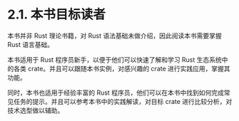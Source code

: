 # 2.1. 本书目标读者

本书并非 Rust 理论书籍，对 Rust 语法基础未做介绍，因此阅读本书需要掌握 Rust 语言基础。

本书适用于 Rust 程序员新手，以便于他们可以快速了解和学习 Rust 生态系统中的各类 crate。并且可以跟随本书实例，对感兴趣的 crate 进行实践应用，掌握其功能。

同时，本书也适用于经验丰富的 Rust 程序员，他们可以在本书中找到如何完成常见任务的提示。并且可以参考本书中的实践解读，对目标 crate 进行比较分析，对技术选型做以辅助。
